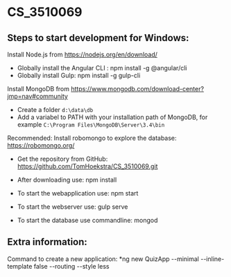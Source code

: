 # CS_3510069

## Steps to start development for Windows:

Install Node.js from https://nodejs.org/en/download/
* Globally install the Angular CLI : npm install -g @angular/cli
* Globally install Gulp: npm install -g gulp-cli

Install MongoDB from https://www.mongodb.com/download-center?jmp=nav#community
* Create a folder `d:\data\db`
* Add a variabel to PATH with your installation path of MongoDB, for example `C:\Program Files\MongoDB\Server\3.4\bin`

Recommended: 
Install robomongo to explore the database: https://robomongo.org/

* Get the repository from GitHub: https://github.com/TomHoekstra/CS_3510069.git
* After downloading use: npm install

* To start the webapplication use: npm start
* To start the webserver use: gulp serve
* To start the database use commandline: mongod

## Extra information: 
Command to create a new application:
*ng new QuizApp --minimal --inline-template false --routing --style less
